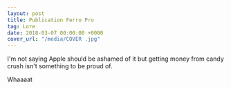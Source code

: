 ```yaml
---
layout: post
title: Publication Ferro Pro
tag: Lore
date: 2018-03-07 00:00:00 +0000
cover_url: "/media/COVER .jpg"
---
```

I'm not saying Apple should be ashamed of it but getting money from candy crush isn't something to be proud of.

Whaaaat